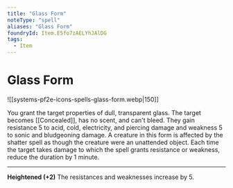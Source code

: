 ```yaml
---
title: "Glass Form"
noteType: "spell"
aliases: "Glass Form"
foundryId: Item.E5fo7zAELYhJAlDG
tags:
  - Item
---
```


# Glass Form
![[systems-pf2e-icons-spells-glass-form.webp|150]]

You grant the target properties of dull, transparent glass. The target becomes [[Concealed]], has no scent, and can't bleed. They gain resistance 5 to acid, cold, electricity, and piercing damage and weakness 5 to sonic and bludgeoning damage. A creature in this form is affected by the shatter spell as though the creature were an unattended object. Each time the target takes damage to which the spell grants resistance or weakness, reduce the duration by 1 minute.

* * *

**Heightened (+2)** The resistances and weaknesses increase by 5.
